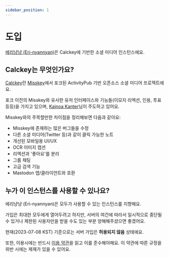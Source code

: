 ```yaml
---
sidebar_position: 1
---
```


# 도입

[에리냥냥 (Eri-nyannyan)](https://social.astar.moe)은 Calckey에 기반한 소셜 미디어 인스턴스에요.

## Calckey는 무엇인가요?

[Calckey](https://calckey.org)란 [Misskey](https://misskey-hub.net)에서 포크된 ActivityPub 기반 오픈소스 소셜 미디어 프로젝트에요.

포크 이전의 Misskey와 유사한 유저 인터페이스와 기능들(이모지 리엑션, 인용, 투표 등등)을 가지고 있으며, [Kainoa Kanter](https://calckey.social/@kainoa)님이 주도하고 있어요.

Misskey와의 주목할만한 차이점을 정리해보면 다음과 같아요:

- Misskey에 존재하는 많은 버그들을 수정
- 다른 소셜 미디어(Twitter 등)과 같이 클릭 가능한 노트
- 개선된 모바일용 UI/UX
- OCR 이미지 캡션
- 리엑션과 '좋아요'를 분리
- 그룹 채팅
- 고급 검색 기능
- Mastodon 앱/클라이언트와 호환

## 누가 이 인스턴스를 사용할 수 있나요?

에리냥냥 (Eri-nyannyan)은 모두가 사용할 수 있는 인스턴스를 지향해요. 

가입은 최대한 모두에게 열어두려고 하지만, 서버의 여건에 따라서 일시적으로 중단될 수 있거나 제한된 사용자만을 받을 수도 있는 부분 양해해주셨으면 좋겠어요.

현재(2023-07-08 KST) 기준으로는 서버 가입은 **허용되지 않음** 상태에요.

또한, 이용시에는 반드시 [이용 약관](./tos)을 읽고 이를 준수해야해요. 이 약관에 따른 규정을 위반 시에는 제재가 있을 수 있어요.
